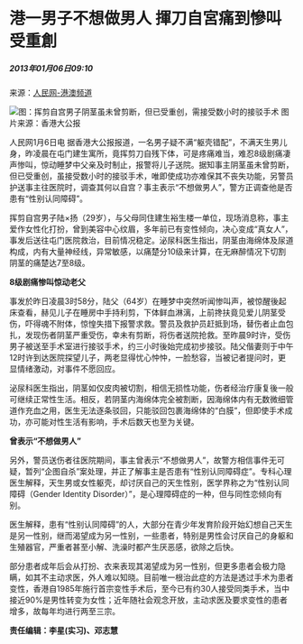# 港一男子不想做男人 揮刀自宮痛到慘叫受重創

##### 2013年01月06日09:10    
来源：[人民网-港澳频道](http://hm.people.com.cn/)

![图：挥剪自宫男子阴茎虽未曾剪断，但已受重创，需接受数小时的接驳手术 图片来源：香港大公报](/NMediaFile/2013/0106/MAIN201301060917000024891451277.jpg)

人民网1月6日电 据香港大公报报道，一名男子疑不满“躯壳错配”，不满天生男儿身，昨凌晨在屯门建生寓所，竟挥剪刀自残下体，可是疼痛难当，难忍8级剧痛凄声惨叫，惊动睡梦中父亲及时制止，报警将儿子送院。据知事主阴茎虽未曾剪断，但已受重创，虽接受数小时的接驳手术，唯即使成功亦难保其不丧失功能，另警员护送事主往医院时，调查其何以自宫？事主表示“不想做男人”，警方正调查他是否患有“性别认同障碍”。

挥剪自宫男子陆×扬（29岁），与父母同住建生裕生楼一单位，现场消息称，事主爱作女性化打扮，曾到美容中心纹眉，多年前已有变性倾向，决心变成“真女人”，事发后送往屯门医院救治，目前情况稳定。泌尿科医生指出，阴茎由海绵体及尿道构成，内有大量神经线，异常敏感，以痛楚分10级来计算，在无麻醉情况下切割阴茎的痛楚达7至8级。

**8级剧痛惨叫惊动老父**

事发於昨日凌晨3时58分，陆父（64岁）在睡梦中突然听闻惨叫声，被惊醒後起床查看，赫见儿子在睡房中手持利剪，下体鲜血淋漓，上前搀扶竟见爱儿阴茎受伤，吓得魂不附体，惊惶失措下报警求救。警员及救护员赶抵到场，替伤者止血包扎，发现伤者阴茎严重受伤，幸未有剪断，将伤者送院抢救。至昨晨9时许，受伤男子被送至手术室进行接驳手术，约三小时後始完成初步接驳。陆父偕妻则于中午12时许到达医院探望儿子，两老显得忧心忡忡，一脸愁容，当被记者提问时，更显情绪激动，对事件不愿回应。

泌尿科医生指出，阴茎如仅皮肉被切割，相信无损性功能，伤者经治疗康复後一般可继续正常性生活。相反，若阴茎内海绵体完全被割断，因海绵体内有无数微细管道作充血之用，医生无法逐条驳回，只能驳回包裹海绵体的“白膜”，但即使手术成功，亦可能对性生活有影响，手术后数天也至为关键。

**曾表示“不想做男人”**

另外，警员送伤者往医院期间，事主曾表示“不想做男人”，故警方相信事件无可疑，暂列“企图自杀”案处理，并正了解事主是否患有“性别认同障碍症”。专科心理医生解释，天生男或女性躯壳，却讨厌自己的天生性别，医学界称之为“性别认同障碍（Gender Identity Disorder）”，是心理障碍症的一种，但与同性恋倾向有别。

医生解释，患有“性别认同障碍”的人，大部分在青少年发育阶段开始幻想自己天生是另一性别，继而渴望成为另一性别，一些患者，特别是男性会讨厌自己的身躯和生殖器官，严重者甚至小解、洗澡时都产生厌恶感，欲除之后快。

部分患者成年后会从打扮、衣来表现其渴望成为另一性别，但更多患者会极力隐瞒，如其不主动求医，外人难以知晓。目前唯一根治此症的方法是透过手术为患者变性，香港自1985年施行首宗变性手术后，至今已有约30人接受同类手术，当中接近90%是男性转变为女性；近年随社会观念开放，主动求医及要求变性的患者增多，故每年均进行两至三宗。

**责任编辑：李星(实习)、邓志慧**
